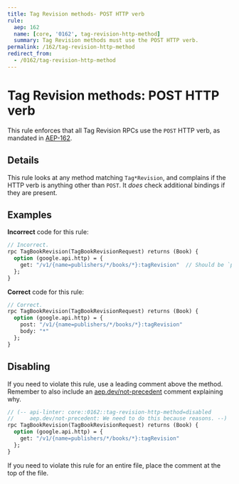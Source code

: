 ```yaml
---
title: Tag Revision methods- POST HTTP verb
rule:
  aep: 162
  name: [core, '0162', tag-revision-http-method]
  summary: Tag Revision methods must use the POST HTTP verb.
permalink: /162/tag-revision-http-method
redirect_from:
  - /0162/tag-revision-http-method
---
```


# Tag Revision methods: POST HTTP verb

This rule enforces that all Tag Revision RPCs use the `POST` HTTP verb, as
mandated in [AEP-162][].

## Details

This rule looks at any method matching `Tag*Revision`, and complains
if the HTTP verb is anything other than `POST`. It _does_ check additional
bindings if they are present.

## Examples

**Incorrect** code for this rule:

```proto
// Incorrect.
rpc TagBookRevision(TagBookRevisionRequest) returns (Book) {
  option (google.api.http) = {
    get: "/v1/{name=publishers/*/books/*}:tagRevision"  // Should be `post:`.
  };
}
```

**Correct** code for this rule:

```proto
// Correct.
rpc TagBookRevision(TagBookRevisionRequest) returns (Book) {
  option (google.api.http) = {
    post: "/v1/{name=publishers/*/books/*}:tagRevision"
    body: "*"
  };
}
```

## Disabling

If you need to violate this rule, use a leading comment above the method.
Remember to also include an [aep.dev/not-precedent][] comment explaining why.

```proto
// (-- api-linter: core::0162::tag-revision-http-method=disabled
//     aep.dev/not-precedent: We need to do this because reasons. --)
rpc TagBookRevision(TagBookRevisionRequest) returns (Book) {
  option (google.api.http) = {
    get: "/v1/{name=publishers/*/books/*}:tagRevision"
  };
}
```

If you need to violate this rule for an entire file, place the comment at the
top of the file.

[aep-162]: https://aep.dev/162
[aep.dev/not-precedent]: https://aep.dev/not-precedent

